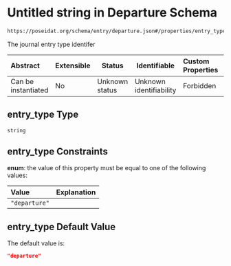# Untitled string in Departure Schema

```txt
https://poseidat.org/schema/entry/departure.json#/properties/entry_type
```

The journal entry type identifer


| Abstract            | Extensible | Status         | Identifiable            | Custom Properties | Additional Properties | Access Restrictions | Defined In                                                              |
| :------------------ | ---------- | -------------- | ----------------------- | :---------------- | --------------------- | ------------------- | ----------------------------------------------------------------------- |
| Can be instantiated | No         | Unknown status | Unknown identifiability | Forbidden         | Allowed               | none                | [departure.json\*](schemas/entry/departure.json "open original schema") |

## entry_type Type

`string`

## entry_type Constraints

**enum**: the value of this property must be equal to one of the following values:

| Value         | Explanation |
| :------------ | ----------- |
| `"departure"` |             |

## entry_type Default Value

The default value is:

```json
"departure"
```
